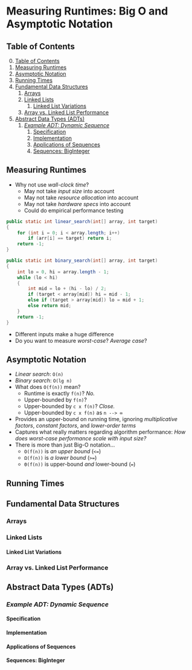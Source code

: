 # Measuring Runtimes: Big O and Asymptotic Notation

## Table of Contents

0. [Table of Contents](#table-of-contents)
1. [Measuring Runtimes](#measuring-runtimes)
2. [Asymptotic Notation](#asymptotic-notation)
3. [Running Times](#running-times)
4. [Fundamental Data Structures](#fundamental-data-structures)
    1. [Arrays](#arrays)
    2. [Linked Lists](#linked-lists)
        1. [Linked List Variations](#linked-list-variations)
    3. [Array vs. Linked List Performance](#array-vs-linked-list-performance)
5. [Abstract Data Types (ADTs)](#abstract-data-types-adts)
    1. [*Example ADT: Dynamic Sequence*](#example-adt-dynamic-sequence)
        1. [Specification](#specification)
        2. [Implementation](#implementation)
        3. [Applications of Sequences](#applications-of-sequences)
        4. [Sequences: BigInteger](#sequences-biginteger)

## Measuring Runtimes

- Why not use *wall-clock time*?
    - May not take *input size* into account
    - May not take *resource allocation* into account
    - May not take *hardware specs* into account
    - Could do empirical performance testing
```java
public static int linear_search(int[] array, int target) 
{
    for (int i = 0; i < array.length; i++) 
        if (arr[i] == target) return i;
    return -1;
}
```
```java
public static int binary_search(int[] array, int target) 
{
    int lo = 0, hi = array.length - 1;
    while (lo < hi) 
    {
        int mid = lo + (hi - lo) / 2;
        if (target < array[mid]) hi = mid - 1;
        else if (target > array[mid]) lo = mid + 1;
        else return mid;
    }
    return -1;
}
```
- Different inputs make a huge difference
- Do you want to measure *worst-case*? *Average case*?

## Asymptotic Notation

- *Linear search*: `O(n)`
- *Binary search*: `O(lg n)`
- What does `O(f(n))` mean?
    - Runtime is exactly `f(n)`? *No.*
    - Upper-bounded by `f(n)`? 
    - Upper-bounded by `c x f(n)`? *Close.*
    - Upper-bounded by `c x f(n)` as `n --> ∞`
- Provides an upper-bound on running time, ignoring *multiplicative factors*, *constant factors*, and *lower-order terms*
- Captures what really matters regarding algorithm performance: *How does worst-case performance scale with input size?*
- There is more than just Big-O notation...
    - `O(f(n))` is *an upper bound* (`<=`)
    - `Ω(f(n))` is *a lower bound* (`>=`)
    - `Θ(f(n))` is upper-bound *and* lower-bound (`=`)

## Running Times

## Fundamental Data Structures

### Arrays

### Linked Lists

#### Linked List Variations

### Array vs. Linked List Performance

## Abstract Data Types (ADTs)

### *Example ADT: Dynamic Sequence*

#### Specification

#### Implementation

#### Applications of Sequences

#### Sequences: BigInteger